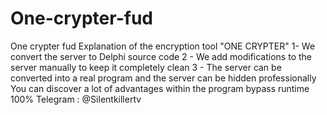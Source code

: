 # One-crypter-fud
One crypter fud
Explanation of the encryption tool "ONE CRYPTER"
1- We convert the server to Delphi source code
2 - We add modifications to the server manually to keep it completely clean
3 - The server can be converted into a real program and the server can be hidden professionally
You can discover a lot of advantages within the program
bypass runtime 100%
Telegram : @Silentkillertv

